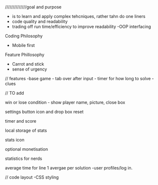 //////////////goal and purpose

* is to learn and apply complex tehcniques, rather tahn do one liners
* code quality and readability
* trading off run time/efficiency to improve readability -OOP interfacing

Coding Philosophy
* Mobile first

Feature Phillosophy
* Carrot and stick
* sense of urgency

// features -base game - tab over after input - timer for how long to solve - clues


// TO add

win or lose condition - show player name, picture,
close box

settings button icon and drop box reset

timer and score

local storage of stats

stats icon





optional monetisation

statistics for nerds

average time for line 1
avergae per solution
-user profiles/log in.

// code layout -CSS styling

